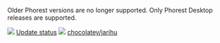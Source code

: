 Older Phorest versions are no longer supported. Only Phorest Desktop releases are supported.

[![](https://ci.appveyor.com/api/projects/status/github/jarihu/chocolatey-packages?svg=true)](https://ci.appveyor.com/project/jarihu/chocolatey-packages)
[Update status](https://gist.github.com/jarihu/YOUR_GIST_ID_HERE)
[![](http://transparent-favicon.info/favicon.ico)](#)
[chocolatey/jarihu](https://chocolatey.org/profiles/jarihu)
